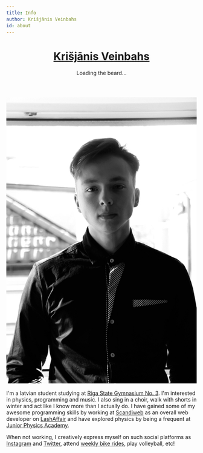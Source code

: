 ```yaml
---
title: Info
author: Krišjānis Veinbahs
id: about
---
```


<header>
<h1><a href="#">Krišjānis Veinbahs</a></h1>
<p>Loading the beard...</p>
</header>

![](/images/about.jpg)

I'm a latvian student studying at [Riga State Gymnasium No. 3](http://www.r3g.lv/). I'm interested in physics, programming and music. I also sing in a choir, walk with shorts in winter and act like I know more than I actually do. I have gained some of my awesome programming skills by working at [Scandiweb](http://scandiweb.com/) as an overall web developer on [LashAffair](http://lashaffair.com/) and have explored physics by being a frequent at [Junior Physics Academy](http://jfs.lu.lv/).

When not working, I creatively express myself on such social platforms as [Insta](http://instagram.com/brokastu_mellene/)[gram](http://instagram.com/dope_spicegirls/) and [Twitter](https://twitter.com/blokflautijs/), attend [weekly bike rides](http://facebook.com/nightrideriga/), play volleyball, etc!
